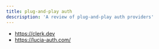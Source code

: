 ```yaml
---
title: plug-and-play auth
descrisption: 'A review of plug-and-play auth providers'
---
```


- https://clerk.dev
- https://lucia-auth.com/
